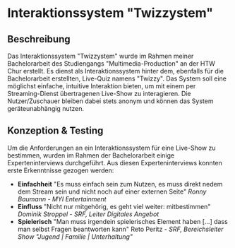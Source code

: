 # Interaktionssystem "Twizzystem"

## Beschreibung

Das Interaktionssystem "Twizzystem" wurde im Rahmen meiner Bachelorarbeit des Studiengangs "Multimedia-Production" an der HTW Chur erstellt. Es dienst als Interaktionssystem hinter dem, ebenfalls für die Bachelorarbeit erstellten, Live-Quiz namens "Twizzy".
Das System soll eine möglichst einfache, intuitive Interaktion bieten, um mit einem per Streaming-Dienst übertragenen Live-Show zu interagieren. Die Nutzer/Zuschauer bleiben dabei stets anonym und können das System geräteunabhängig nutzen.

## Konzeption & Testing

Um die Anforderungen an ein Interaktionssystem für eine Live-Show zu bestimmen, wurden im Rahmen der Bachelorarbeit einige Experteninterviews durchgeführt. Aus diesen Experteninterviews konnten erste Erkenntnisse gezogen werden:
* __Einfachheit__
  "Es muss einfach sein zum Nutzen, es muss direkt nedem dem Stream sein und nicht noch auf einer externen Seite" _Ronny Baumann - MYI Entertainment_
* __Einfluss__
  "Nicht nur mitgehörig, es geht viel weiter: mitbestimmen" _Dominik Stroppel - SRF, Leiter Digitales Angebot_
* __Spielerisch__
  "Man muss irgendein spielerisches Element haben [...] dass man selbst Fragen beantworten kann" Reto Peritz - _SRF, Bereichsleiter Show "Jugend | Familie | Unterhaltung"_
